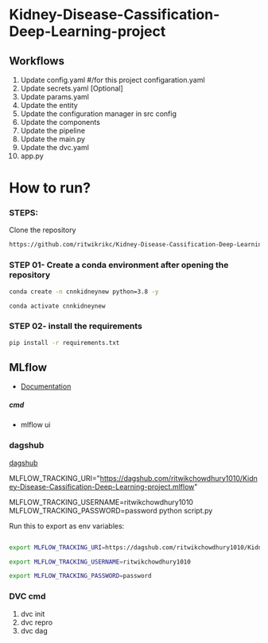 # Kidney-Disease-Cassification-Deep-Learning-project


## Workflows

1. Update config.yaml #/for this project configaration.yaml
2. Update secrets.yaml [Optional]
3. Update params.yaml
4. Update the entity
5. Update the configuration manager in src config
6. Update the components
7. Update the pipeline 
8. Update the main.py
9. Update the dvc.yaml
10. app.py


# How to run?
### STEPS:

Clone the repository

```bash
https://github.com/ritwikrikc/Kidney-Disease-Cassification-Deep-Learning-project.git
```
### STEP 01- Create a conda environment after opening the repository

```bash
conda create -n cnnkidneynew python=3.8 -y
```

```bash
conda activate cnnkidneynew
```


### STEP 02- install the requirements
```bash
pip install -r requirements.txt
```

## MLflow

- [Documentation](https://mlflow.org/docs)



##### cmd
- mlflow ui

### dagshub
[dagshub](https://dagshub.com/)

MLFLOW_TRACKING_URI="https://dagshub.com/ritwikchowdhury1010/Kidney-Disease-Cassification-Deep-Learning-project.mlflow" 

MLFLOW_TRACKING_USERNAME=ritwikchowdhury1010
MLFLOW_TRACKING_PASSWORD=password
python script.py

Run this to export as env variables:

```bash

export MLFLOW_TRACKING_URI=https://dagshub.com/ritwikchowdhury1010/Kidney-Disease-Cassification-Deep-Learning-project.mlflow 

export MLFLOW_TRACKING_USERNAME=ritwikchowdhury1010 

export MLFLOW_TRACKING_PASSWORD=password
```


### DVC cmd

1. dvc init
2. dvc repro
3. dvc dag
